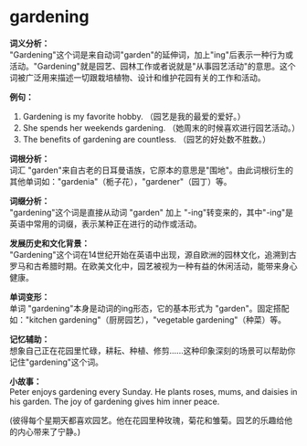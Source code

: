 # gardening

**词义分析：**  
"Gardening"这个词是来自动词"garden"的延伸词，加上"ing"后表示一种行为或活动。"Gardening"就是园艺、园林工作或者说就是"从事园艺活动"的意思。这个词被广泛用来描述一切跟栽培植物、设计和维护花园有关的工作和活动。

  

**例句：**

  

1.  Gardening is my favorite hobby. （园艺是我的最爱的爱好。）
2.  She spends her weekends gardening. （她周末的时候喜欢进行园艺活动。）
3.  The benefits of gardening are countless. （园艺的好处数不胜数。）

  

**词根分析：**  
词汇 "garden"来自古老的日耳曼语族，它原本的意思是"围地"。由此词根衍生的其他单词如："gardenia"（栀子花），"gardener"（园丁）等。

  

**词缀分析：**  
"gardening"这个词是直接从动词 "garden" 加上 "-ing"转变来的，其中"-ing"是英语中常用的词缀，表示某种正在进行的动作或活动。

  

**发展历史和文化背景：**  
"Gardening"这个词在14世纪开始在英语中出现，源自欧洲的园林文化，追溯到古罗马和古希腊时期。在欧美文化中，园艺被视为一种有益的休闲活动，能带来身心健康。

  

**单词变形：**  
单词 "gardening"本身是动词的ing形态，它的基本形式为 "garden"。固定搭配如："kitchen gardening"（厨房园艺），"vegetable gardening"（种菜）等。

  

**记忆辅助：**  
想象自己正在花园里忙碌，耕耘、种植、修剪......这种印象深刻的场景可以帮助你记住"gardening"这个词。

  

**小故事：**  
Peter enjoys gardening every Sunday. He plants roses, mums, and daisies in his garden. The joy of gardening gives him inner peace.

  

(彼得每个星期天都喜欢园艺。他在花园里种玫瑰，菊花和雏菊。园艺的乐趣给他的内心带来了宁静。)
